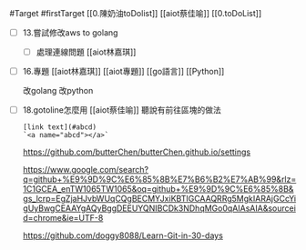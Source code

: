 #Target 
#firstTarget
[[0.陳奶油toDolist]]
[[aiot蔡佳喻]]
[[0.toDoList]]




- [ ] 13.嘗試修改aws to golang
	- [ ] 處理連線問題
		[[aiot林嘉琪]]
	

- [ ] 16.專題
	[[aiot林嘉琪]]
	[[aiot專題]]
	[[go語言]]
	[[Python]]
	
	改golang
	改python


- [ ] 18.gotoline怎麼用
	[[aiot蔡佳喻]]
	聽說有前往區塊的做法
	
	```
	[link text](#abcd)
	`<a name="abcd"></a>`
	```


	https://github.com/butterChen/butterChen.github.io/settings

	https://www.google.com/search?q=github+%E9%9D%9C%E6%85%8B%E7%B6%B2%E7%AB%99&rlz=1C1GCEA_enTW1065TW1065&oq=github+%E9%9D%9C%E6%85%8B&gs_lcrp=EgZjaHJvbWUqCQgBECMYJxiKBTIGCAAQRRg5MgkIARAjGCcYigUyBwgCEAAYgAQyBggDEEUYQNIBCDk3NDhqMGo0qAIAsAIA&sourceid=chrome&ie=UTF-8

	https://github.com/doggy8088/Learn-Git-in-30-days
	